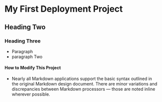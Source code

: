 <!-- @format -->

# My First Deployment Project

## Heading Two

### Heading Three

- Paragraph
- paragraph Two

#### How to Modify This Project

- Nearly all Markdown applications support the basic syntax outlined in the original Markdown design document. There are minor variations and discrepancies between Markdown processors — those are noted inline wherever possible.
